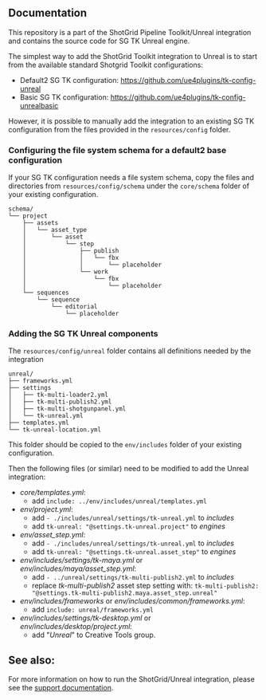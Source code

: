 ## Documentation

This repository is a part of the ShotGrid Pipeline Toolkit/Unreal integration and contains the source code for SG TK Unreal engine.

The simplest way to add the ShotGrid Toolkit integration to Unreal is to start from the available standard Shotgrid Toolkit configurations:
- Default2 SG TK configuration: https://github.com/ue4plugins/tk-config-unreal
- Basic SG TK configuration: https://github.com/ue4plugins/tk-config-unrealbasic

However, it is possible to manually add the integration to an existing SG TK configuration from the files provided in the `resources/config` folder.

### Configuring the file system schema for a default2 base configuration
If your SG TK configuration needs a file system schema, copy the files and directories from `resources/config/schema` under the `core/schema` folder of your existing configuration.
```
schema/
└── project
    ├── assets
    │   └── asset_type
    │       └── asset
    │           └── step
    │               ├── publish
    │               │   └── fbx
    │               │       └── placeholder
    │               └── work
    │                   └── fbx
    │                       └── placeholder
    └── sequences
        └── sequence
            └── editorial
                └── placeholder
```

### Adding the SG TK Unreal components
The `resources/config/unreal` folder contains all definitions needed by the integration
```
unreal/
├── frameworks.yml
├── settings
│   ├── tk-multi-loader2.yml
│   ├── tk-multi-publish2.yml
│   ├── tk-multi-shotgunpanel.yml
│   └── tk-unreal.yml
├── templates.yml
└── tk-unreal-location.yml
```

This folder should be copied to the `env/includes` folder of your existing configuration.

Then the following files (or similar) need to be modified to add the Unreal integration:

- *core/templates.yml*:
  - add `include: ../env/includes/unreal/templates.yml`
- *env/project.yml*: 
  - add `- ./includes/unreal/settings/tk-unreal.yml` to *includes*
  - add `tk-unreal: "@settings.tk-unreal.project"` to *engines*
- *env/asset_step.yml*: 
  - add `- ./includes/unreal/settings/tk-unreal.yml` to *includes*
  - add `tk-unreal: "@settings.tk-unreal.asset_step"` to *engines*
- *env/includes/settings/tk-maya.yml* or *env/includes/maya/asset_step.yml*:
  - add `- ../unreal/settings/tk-multi-publish2.yml` to *includes*
  - replace *tk-multi-publish2* asset step setting with: `tk-multi-publish2: "@settings.tk-multi-publish2.maya.asset_step.unreal"`
- *env/includes/frameworks* or *env/includes/common/frameworks.yml*:
  - add `include: unreal/frameworks.yml` 
- *env/includes/settings/tk-desktop.yml* or *env/includes/desktop/project.yml*: 
  - add "*Unreal*" to Creative Tools group.



## See also:
For more information on how to run the ShotGrid/Unreal integration, please see the [support documentation](https://docs.unrealengine.com/4.27/en-US/ProductionPipelines/UsingUnrealEnginewithAutodeskShotGrid).

